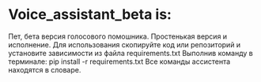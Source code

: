 # Voice_assistant_beta is:
Пет, бета версия голосового помошника.
Простенькая версия и исполнение.
Для использования скопируйте код или репозиторий и установите зависимости из файла requirements.txt
Выполнив команду в терминале: pip install -r requirements.txt
Все команды ассистента находятся в словаре.
